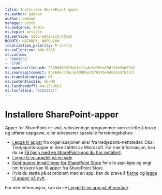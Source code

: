 ```yaml
---
title: Installere SharePoint-apper
ms.author: pebaum
author: pebaum
manager: scotv
ms.audience: Admin
ms.topic: article
ms.service: o365-administration
ROBOTS: NOINDEX, NOFOLLOW
localization_priority: Priority
ms.collection: Adm_O365
ms.custom:
- "9003051"
- "5796"
ms.openlocfilehash: 32706420d15eb1cffa4b5e35bb836ff0b93d67df
ms.sourcegitcommit: 8bc60ec34bc1e40685e3976576e04a2623f63a7c
ms.translationtype: HT
ms.contentlocale: nb-NO
ms.lasthandoff: 04/15/2021
ms.locfileid: "51821231"
---
```

# <a name="install-sharepoint-apps"></a>Installere SharePoint-apper

Apper for SharePoint er små, selvstendige programmer som er lette å bruke og utfører oppgaver, eller adresserer spesielle forretningsbehov.

- [Legge til apper](https://support.microsoft.com/office/ef9c0dbd-7fe1-4715-a1b0-fe3bc81317cb)  fra organisasjonen eller fra tredjeparts-nettsteder. Obs! Tredjeparts-apper er ikke støttet av Microsoft. For mer informasjon, kan du se  [Få hjelp med en SharePoint-app du har installert](https://support.office.com/article/get-help-for-a-sharepoint-app-you-installed-fd98af7f-6af0-4573-8360-8f5631c6ab21).
-   [Legge til en appdel på en side](https://support.microsoft.com/office/6f06c0b7-44b8-4c69-b4ad-85197eee8d78).
-   [Konfigurere innstillinger for SharePoint Store](https://docs.microsoft.com/sharepoint/configure-sharepoint-store-settings)  for alle app-kjøp og angi om brukere kan få apper fra SharePoint Store.
-   Hvis du støtte på et problem med en app, kan du prøve å  [fjerne](https://support.microsoft.com/office/03198d1b-c33b-498d-9469-af641a587d6c)  og  [legge til appen på nytt](https://support.microsoft.com/office/ef9c0dbd-7fe1-4715-a1b0-fe3bc81317cb).

For mer informasjon, kan du se [Legge til en app på et område](https://support.microsoft.com/office/add-an-app-to-a-site-ef9c0dbd-7fe1-4715-a1b0-fe3bc81317cb).